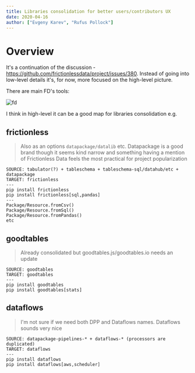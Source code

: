 ```yaml
---
title: Libraries consolidation for better users/contributors UX
date: 2020-04-16
author: ["Evgeny Karev", "Rufus Pollock"]
---
```


# Overview

It's a continuation of the discussion - https://github.com/frictionlessdata/project/issues/380. Instead of going into low-level details it's, for now, more focused on the high-level picture.

There are main FD's tools:

![fd](https://user-images.githubusercontent.com/557395/79447268-47aece00-7fe8-11ea-9d2c-ee81aa7d431e.png)

I think in high-level it can be a good map for libraries consolidation e.g.

## frictionless

> Also as an options `datapackage/datalib` etc. Datapackage is a good brand though it seems kind narrow and something having a mention of Frictionless Data feels the most practical for project popularization

```
SOURCE: tabulator(?) + tableschema + tableschema-sql/datahub/etc + datapackage
TARGET: frictionless
---
pip install frictionless
pip install frictionless[sql,pandas]
---
Package/Resource.fromCsv()
Package/Resource.fromSql()
Package/Resource.fromPandas()
etc
```

## goodtables

> Already consolidated but goodtables.js/goodtables.io needs an update

```
SOURCE: goodtables
TARGET: goodtables
---
pip install goodtables
pip install goodtables[stats]
```

## dataflows

> I'm not sure if we need both DPP and Dataflows names. Dataflows sounds very nice

```
SOURCE: datapackage-pipelines-* + dataflows-* (processors are duplicated)
TARGET: dataflows
---
pip install dataflows
pip install dataflows[aws,scheduler]
```

